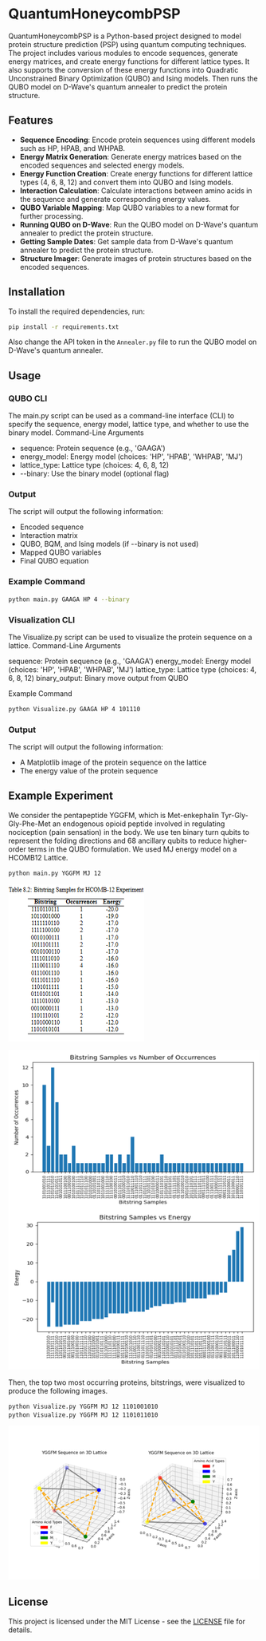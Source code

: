 # QuantumHoneycombPSP

QuantumHoneycombPSP is a Python-based project designed to model protein structure prediction (PSP) using quantum computing techniques. The project includes various modules to encode sequences, generate energy matrices, and create energy functions for different lattice types. It also supports the conversion of these energy functions into Quadratic Unconstrained Binary Optimization (QUBO) and Ising models. Then runs the QUBO model on D-Wave's quantum annealer to predict the protein structure.
## Features

- **Sequence Encoding**: Encode protein sequences using different models such as HP, HPAB, and WHPAB.
- **Energy Matrix Generation**: Generate energy matrices based on the encoded sequences and selected energy models.
- **Energy Function Creation**: Create energy functions for different lattice types (4, 6, 8, 12) and convert them into QUBO and Ising models.
- **Interaction Calculation**: Calculate interactions between amino acids in the sequence and generate corresponding energy values.
- **QUBO Variable Mapping**: Map QUBO variables to a new format for further processing.
- **Running QUBO on D-Wave**: Run the QUBO model on D-Wave's quantum annealer to predict the protein structure.
- **Getting Sample Dates**: Get sample data from D-Wave's quantum annealer to predict the protein structure.
- **Structure Imager**: Generate images of protein structures based on the encoded sequences.

## Installation

To install the required dependencies, run:

```bash
pip install -r requirements.txt
```

Also change the API token in the `Annealer.py` file to run the QUBO model on D-Wave's quantum annealer.

## Usage

### QUBO CLI

The main.py script can be used as a command-line interface (CLI) to specify the sequence, energy model, lattice type, and whether to use the binary model.
Command-Line Arguments

- sequence: Protein sequence (e.g., 'GAAGA')
- energy_model: Energy model (choices: 'HP', 'HPAB', 'WHPAB', 'MJ')
- lattice_type: Lattice type (choices: 4, 6, 8, 12)
- --binary: Use the binary model (optional flag)

### Output

The script will output the following information:

- Encoded sequence
- Interaction matrix
- QUBO, BQM, and Ising models (if --binary is not used)
- Mapped QUBO variables
- Final QUBO equation

### Example Command

```bash
python main.py GAAGA HP 4 --binary
```

### Visualization CLI

The Visualize.py script can be used to visualize the protein sequence on a lattice.
Command-Line Arguments

sequence: Protein sequence (e.g., 'GAAGA')
energy_model: Energy model (choices: 'HP', 'HPAB', 'WHPAB', 'MJ')
lattice_type: Lattice type (choices: 4, 6, 8, 12)
binary_output: Binary move output from QUBO

Example Command

```bash
python Visualize.py GAAGA HP 4 101110
```

### Output

The script will output the following information:

- A Matplotlib image of the protein sequence on the lattice
- The energy value of the protein sequence

## Example Experiment

We consider the pentapeptide YGGFM, which is Met-enkephalin Tyr-Gly-Gly-Phe-Met an endogenous opioid peptide involved in regulating nociception (pain sensation) in the body. We use ten binary turn qubits to represent the folding directions and 68 ancillary qubits to reduce higher-order terms in the QUBO formulation. We used MJ energy model on a HCOMB12 Lattice.

```bash
python main.py YGGFM MJ 12
```

![img.png](Results/Images/img.png)

![HCOMB_12_samples (2).png](Results/Images/HCOMB_12_samples%20%282%29.png)

Then, the top two most occurring proteins, bitstrings, were visualized to produce the following images.

```bash
python Visualize.py YGGFM MJ 12 1101001010
python Visualize.py YGGFM MJ 12 1101011010
```

![YGGFM_HCOMB12 (1).png](Results/Images/YGGFM_HCOMB12%20%281%29.png)


## License

This project is licensed under the MIT License - see the [LICENSE](LICENSE) file for details.
